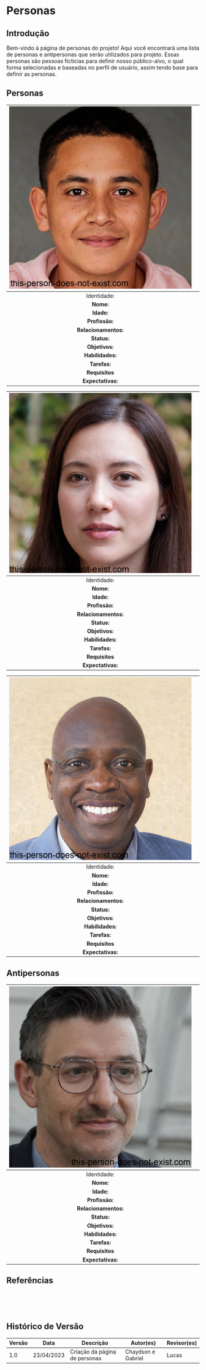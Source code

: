 # Personas

## Introdução

Bem-vindo à página de personas do projeto! Aqui você encontrará uma lista de personas e antipersonas que serão utilizados para projeto. Essas personas são pessoas ficticias para definir nosso público-alvo, o qual forma selecionadas e baseadas no perfil de usuário, assim tendo base para definir as personas.

## Personas

| ![1682280379785](image/personas/1682280379785.png) |  |
| :----------------------------------------------: | - |
|                   Identidade:                   |  |
|                 **Nome:**                 |  |
|                 **Idade:**                 |  |
|              **Profissão:**              |  |
|            **Relacionamentos:**            |  |
|                **Status:**                |  |
|               **Objetivos:**               |  |
|              **Habilidades:**              |  |
|                **Tarefas:**                |  |
|               **Requisitos**               |  |
|             **Expectativas:**             |  |

| ![1682280535973](image/personas/1682280535973.png) |  |
| :----------------------------------------------: | - |
|                   Identidade:                   |  |
|                 **Nome:**                 |  |
|                 **Idade:**                 |  |
|              **Profissão:**              |  |
|            **Relacionamentos:**            |  |
|                **Status:**                |  |
|               **Objetivos:**               |  |
|              **Habilidades:**              |  |
|                **Tarefas:**                |  |
|               **Requisitos**               |  |
|             **Expectativas:**             |  |

| ![1682280690946](image/personas/1682280690946.png) |  |
| :----------------------------------------------: | - |
|                   Identidade:                   |  |
|                 **Nome:**                 |  |
|                 **Idade:**                 |  |
|              **Profissão:**              |  |
|            **Relacionamentos:**            |  |
|                **Status:**                |  |
|               **Objetivos:**               |  |
|              **Habilidades:**              |  |
|                **Tarefas:**                |  |
|               **Requisitos**               |  |
|             **Expectativas:**             |  |

## Antipersonas

| ![1682280578724](image/personas/1682280578724.png) |  |
| :----------------------------------------------: | - |
|                   Identidade:                   |  |
|                 **Nome:**                 |  |
|                 **Idade:**                 |  |
|              **Profissão:**              |  |
|            **Relacionamentos:**            |  |
|                **Status:**                |  |
|               **Objetivos:**               |  |
|              **Habilidades:**              |  |
|                **Tarefas:**                |  |
|               **Requisitos**               |  |
|             **Expectativas:**             |  |

## Referências

‌

‌

## Histórico de Versão

| Versão | Data       | Descrição                      | Autor(es)          | Revisor(es) |
| ------- | ---------- | -------------------------------- | ------------------ | ----------- |
| 1.0     | 23/04/2023 | Criação da página de personas | Chaydson e Gabriel | Lucas       |
